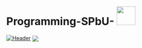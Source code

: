 # Programming-SPbU-  <img src="https://uploads-ssl.webflow.com/5dd5b1adcd567c62a35dffb8/5e6796fdb8d9bb603797f20d_GXBKL-A6A1EJJLTS.gif" width="50px">
[![Header](https://ibb.co/zJSjqKd "Header")](https://some-url.dev/)
<img align="center" src="https://github-readme-stats.vercel.app/api/top-langs/?username=<USERNAME>&theme=<THEME_NAME>" />
